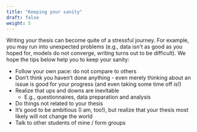 ```yaml
---
title: "Keeping your sanity"
draft: false
weight: 5
---
```


Writing your thesis can become quite of a stressful journey. For example, you may run into unexpected problems (e.g., data isn't as good as you hoped for, models do not converge, writing turns out to be difficult). We hope the tips below help you to keep your sanity:

* Follow your own pace: do not compare to others
* Don’t think you haven’t done anything - even merely thinking about an issue is good for your progress (and even taking some time off is!)
* Realize that ups and downs are inevitable
  * E.g., questionnaires, data preparation and analysis
* Do things not related to your thesis
* It’s good to be ambitious (I am, too!), but realize that your thesis
  most likely will not change the world
* Talk to other students of mine / form groups
